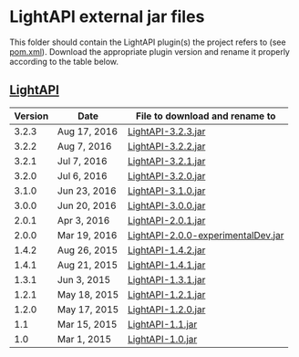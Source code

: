 LightAPI external jar files
===========================

This folder should contain the LightAPI plugin(s) the project refers to (see [pom.xml](/pom.xml)).
Download the appropriate plugin version and rename it properly according to the table below.

## [LightAPI](https://www.spigotmc.org/resources/lightapi.4510/history)

| Version | Date         | File to download and rename to |
|---------|--------------|--------------------------------|
| 3.2.3   | Aug 17, 2016 | [LightAPI-3.2.3.jar](https://www.spigotmc.org/resources/lightapi.4510/download?version=109423) |
| 3.2.2   | Aug 7, 2016  | [LightAPI-3.2.2.jar](https://www.spigotmc.org/resources/lightapi.4510/download?version=107460) |
| 3.2.1   | Jul 7, 2016  | [LightAPI-3.2.1.jar](https://www.spigotmc.org/resources/lightapi.4510/download?version=101374) |
| 3.2.0   | Jul 6, 2016  | [LightAPI-3.2.0.jar](https://www.spigotmc.org/resources/lightapi.4510/download?version=101162) |
| 3.1.0   | Jun 23, 2016 | [LightAPI-3.1.0.jar](https://www.spigotmc.org/resources/lightapi.4510/download?version=98597) |
| 3.0.0   | Jun 20, 2016 | [LightAPI-3.0.0.jar](https://www.spigotmc.org/resources/lightapi.4510/download?version=97912) |
| 2.0.1   | Apr 3, 2016  | [LightAPI-2.0.1.jar](https://www.spigotmc.org/resources/lightapi.4510/download?version=80010) |
| 2.0.0   | Mar 19, 2016 | [LightAPI-2.0.0-experimentalDev.jar](https://www.dropbox.com/s/k7ikz8hfvixbzp3/LightAPI-2.0.0-experimentalDev.jar?dl=0) |
| 1.4.2   | Aug 26, 2015 | [LightAPI-1.4.2.jar](https://www.spigotmc.org/resources/lightapi.4510/download?version=41543) |
| 1.4.1   | Aug 21, 2015 | [LightAPI-1.4.1.jar](https://www.spigotmc.org/resources/lightapi.4510/download?version=40718) |
| 1.3.1   | Jun 3, 2015  | [LightAPI-1.3.1.jar](https://www.spigotmc.org/resources/lightapi.4510/download?version=27912) |
| 1.2.1   | May 18, 2015 | [LightAPI-1.2.1.jar](https://www.spigotmc.org/resources/lightapi.4510/download?version=25607) |
| 1.2.0   | May 17, 2015 | [LightAPI-1.2.0.jar](https://www.spigotmc.org/resources/lightapi.4510/download?version=25457) |
| 1.1     | Mar 15, 2015 | [LightAPI-1.1.jar](https://www.spigotmc.org/resources/lightapi.4510/download?version=17109) |
| 1.0     | Mar 1, 2015  | [LightAPI-1.0.jar](https://www.spigotmc.org/resources/lightapi.4510/download?version=15614) |
